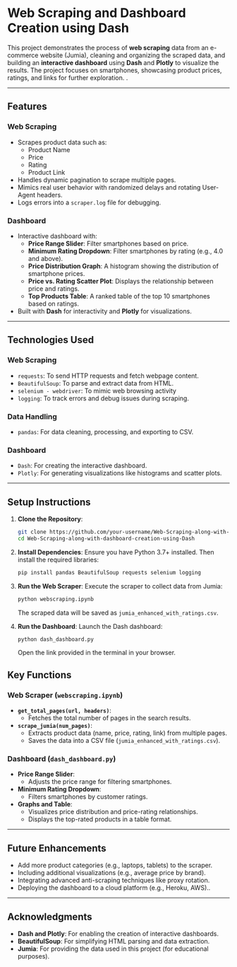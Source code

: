 # Web Scraping and Dashboard Creation using Dash

This project demonstrates the process of **web scraping** data from an e-commerce website (Jumia), cleaning and organizing the scraped data, and building an **interactive dashboard** using **Dash** and **Plotly** to visualize the results. The project focuses on smartphones, showcasing product prices, ratings, and links for further exploration. .

---

## **Features**
### **Web Scraping**
- Scrapes product data such as:
  - Product Name
  - Price
  - Rating
  - Product Link
- Handles dynamic pagination to scrape multiple pages.
- Mimics real user behavior with randomized delays and rotating User-Agent headers.
- Logs errors into a `scraper.log` file for debugging.

### **Dashboard**
- Interactive dashboard with:
  - **Price Range Slider**: Filter smartphones based on price.
  - **Minimum Rating Dropdown**: Filter smartphones by rating (e.g., 4.0 and above).
  - **Price Distribution Graph**: A histogram showing the distribution of smartphone prices.
  - **Price vs. Rating Scatter Plot**: Displays the relationship between price and ratings.
  - **Top Products Table**: A ranked table of the top 10 smartphones based on ratings.
- Built with **Dash** for interactivity and **Plotly** for visualizations.

---

## **Technologies Used**
### **Web Scraping**
- `requests`: To send HTTP requests and fetch webpage content.
- `BeautifulSoup`: To parse and extract data from HTML.
- `selenium - webdriver`: To mimic web browsing activity
- `logging`: To track errors and debug issues during scraping.

### **Data Handling**
- `pandas`: For data cleaning, processing, and exporting to CSV.

### **Dashboard**
- `Dash`: For creating the interactive dashboard.
- `Plotly`: For generating visualizations like histograms and scatter plots.

---

## **Setup Instructions**
1. **Clone the Repository**:
   ```bash
   git clone https://github.com/your-username/Web-Scraping-along-with-dashboard-creation-using-Dash.git
   cd Web-Scraping-along-with-dashboard-creation-using-Dash
   ```

2. **Install Dependencies**:
   Ensure you have Python 3.7+ installed. Then install the required libraries:
   ```bash
   pip install pandas BeautifulSoup requests selenium logging 
   ```

3. **Run the Web Scraper**:
   Execute the scraper to collect data from Jumia:
   ```bash
   python webscraping.ipynb
   ```
   The scraped data will be saved as `jumia_enhanced_with_ratings.csv`.

4. **Run the Dashboard**:
   Launch the Dash dashboard:
   ```bash
   python dash_dashboard.py
   ```
   Open the link provided in the terminal in your browser.



## **Key Functions**
### **Web Scraper (`webscraping.ipynb`)**
- **`get_total_pages(url, headers)`**:
  - Fetches the total number of pages in the search results.
- **`scrape_jumia(num_pages)`**:
  - Extracts product data (name, price, rating, link) from multiple pages.
  - Saves the data into a CSV file (`jumia_enhanced_with_ratings.csv`).

### **Dashboard (`dash_dashboard.py`)**
- **Price Range Slider**:
  - Adjusts the price range for filtering smartphones.
- **Minimum Rating Dropdown**:
  - Filters smartphones by customer ratings.
- **Graphs and Table**:
  - Visualizes price distribution and price-rating relationships.
  - Displays the top-rated products in a table format.

---

## **Future Enhancements**
- Add more product categories (e.g., laptops, tablets) to the scraper.
- Including additional visualizations (e.g., average price by brand).
- Integrating advanced anti-scraping techniques like proxy rotation.
- Deploying the dashboard to a cloud platform (e.g., Heroku, AWS).. 

---

## **Acknowledgments**
- **Dash and Plotly**: For enabling the creation of interactive dashboards.
- **BeautifulSoup**: For simplifying HTML parsing and data extraction.
- **Jumia**: For providing the data used in this project (for educational purposes).
